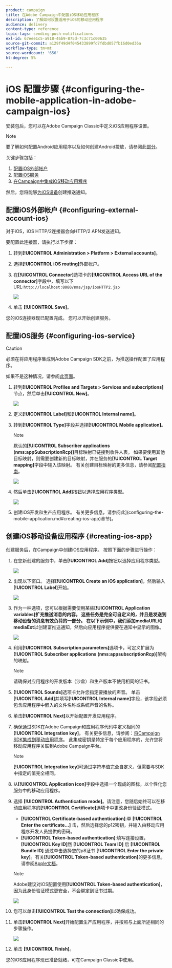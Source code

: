 ```yaml
---
product: campaign
title: 在Adobe Campaign中配置iOS移动应用程序
description: 了解如何设置适用于iOS的移动应用程序
audience: delivery
content-type: reference
topic-tags: sending-push-notifications
exl-id: 67eee1c5-a918-46b9-875d-7c3c71c00635
source-git-commit: a129f49d4f045433899fd7fdbd057fb16d0ed36a
workflow-type: tm+mt
source-wordcount: '656'
ht-degree: 5%

---
```


# iOS 配置步骤 {#configuring-the-mobile-application-in-adobe-campaign-ios}

安装包后，您可以在Adobe Campaign Classic中定义iOS应用程序设置。

>[!NOTE]
>
>要了解如何配置Android应用程序以及如何创建Android投放，请参阅此[部分](configuring-the-mobile-application-android.md)。

关键步骤包括：

1. [配置iOS外部帐户](#configuring-external-account-ios)
1. [配置iOS服务](#configuring-ios-service)
1. [在Campaign中集成iOS移动应用程序](#creating-ios-app)

然后，您将能够[为iOS设备](create-notifications-ios.md)创建推送通知。


## 配置iOS外部帐户 {#configuring-external-account-ios}

对于iOS，iOS HTTP/2连接器会向HTTP/2 APN发送通知。

要配置此连接器，请执行以下步骤：

1. 转到&#x200B;**[!UICONTROL Administration > Platform > External accounts]**。
1. 选择&#x200B;**[!UICONTROL iOS routing]**&#x200B;外部帐户。
1. 在&#x200B;**[!UICONTROL Connector]**&#x200B;选项卡的&#x200B;**[!UICONTROL Access URL of the connector]**&#x200B;字段中，填写以下URL:```http://localhost:8080/nms/jsp/iosHTTP2.jsp```

   ![](assets/nmac_connectors.png)

1. 单击 **[!UICONTROL Save]**。

您的iOS连接器现已配置完成。 您可以开始创建服务。

## 配置iOS服务 {#configuring-ios-service}

>[!CAUTION]
>
>必须在将应用程序集成到Adobe Campaign SDK之前，为推送操作配置了应用程序。
>
>如果不是这种情况，请参阅[此页面](https://developer.apple.com/documentation/usernotifications)。

1. 转到&#x200B;**[!UICONTROL Profiles and Targets > Services and subscriptions]**&#x200B;节点，然后单击&#x200B;**[!UICONTROL New]**。

   ![](assets/nmac_service_1.png)

1. 定义&#x200B;**[!UICONTROL Label]**&#x200B;和&#x200B;**[!UICONTROL Internal name]**。
1. 转到&#x200B;**[!UICONTROL Type]**&#x200B;字段并选择&#x200B;**[!UICONTROL Mobile application]**。

   >[!NOTE]
   >
   >默认的&#x200B;**[!UICONTROL Subscriber applications (nms:appSubscriptionRcp)]**&#x200B;目标映射已链接到收件人表。 如果要使用其他目标映射，则需要创建新的目标映射，并在服务的&#x200B;**[!UICONTROL Target mapping]**&#x200B;字段中输入该映射。 有关创建目标映射的更多信息，请参阅[配置指南](../../configuration/using/about-custom-recipient-table.md)。

   ![](assets/nmac_ios.png)

1. 然后单击&#x200B;**[!UICONTROL Add]**&#x200B;按钮以选择应用程序类型。

   ![](assets/nmac_service_2.png)

1. 创建iOS开发和生产应用程序。 有关更多信息，请参阅此](configuring-the-mobile-application.md#creating-ios-app)章节[。

## 创建iOS移动设备应用程序 {#creating-ios-app}

创建服务后，在Campaign中创建iOS应用程序。 按照下面的步骤进行操作：

1. 在您新创建的服务中，单击&#x200B;**[!UICONTROL Add]**&#x200B;按钮以选择应用程序类型。

   ![](assets/nmac_service_2.png)

1. 出现以下窗口。 选择&#x200B;**[!UICONTROL Create an iOS application]**，然后输入&#x200B;**[!UICONTROL Label]**&#x200B;开始。

   ![](assets/nmac_ios_2.png)

1. 作为一种选项，您可以根据需要使用某些&#x200B;**[!UICONTROL Application variables]**扩充推送消息的内容。 这些任务是完全可自定义的，并且是发送到移动设备的消息有效负荷的一部分。
在以下示例中，我们添加**mediaURL**&#x200B;和&#x200B;**mediaExt**&#x200B;以创建富推送通知，然后向应用程序提供要在通知中显示的图像。

   ![](assets/nmac_ios_3.png)

1. 利用&#x200B;**[!UICONTROL Subscription parameters]**&#x200B;选项卡，可定义扩展为&#x200B;**[!UICONTROL Subscriber applications (nms:appsubscriptionRcp)]**&#x200B;架构的映射。

   >[!NOTE]
   >
   >请确保对应用程序的开发版本（沙盒）和生产版本不使用相同的证书。

1. **[!UICONTROL Sounds]**&#x200B;选项卡允许您指定要播放的声音。 单击&#x200B;**[!UICONTROL Add]**&#x200B;并填写&#x200B;**[!UICONTROL Internal name]**&#x200B;字段，该字段必须包含应用程序中嵌入的文件名称或系统声音的名称。

1. 单击&#x200B;**[!UICONTROL Next]**&#x200B;以开始配置开发应用程序。

1. 确保通过SDK在Adobe Campaign和应用程序代码中定义相同的&#x200B;**[!UICONTROL Integration key]**。 有关更多信息，请参阅：[将Campaign SDK集成到移动应用程序](integrating-campaign-sdk-into-the-mobile-application.md)。 此集成密钥是特定于每个应用程序的，允许您将移动应用程序关联到Adobe Campaign平台。

   >[!NOTE]
   >
   > **[!UICONTROL Integration key]**&#x200B;可通过字符串值完全自定义，但需要与SDK中指定的值完全相同。

1. 从&#x200B;**[!UICONTROL Application icon]**&#x200B;字段中选择一个现成的图标，以个性化您服务中的移动应用程序。

1. 选择 **[!UICONTROL Authentication mode]**。请注意，您随后始终可以在移动应用程序的&#x200B;**[!UICONTROL Certificate]**&#x200B;选项卡中更改身份验证模式。
   * **[!UICONTROL Certificate-based authentication]**:单 **[!UICONTROL Enter the certificate...]**  击，然后选择您的p12密钥，并输入由移动应用程序开发人员提供的密码。
   * **[!UICONTROL Token-based authentication]**:填写连接设置， **[!UICONTROL Key ID]**&#x200B;然 **[!UICONTROL Team ID]** 后 **[!UICONTROL Bundle ID]** 通过单击选择您的p8证书 **[!UICONTROL Enter the private key]**。有关&#x200B;**[!UICONTROL Token-based authentication]**&#x200B;的更多信息，请参阅[Apple文档](https://developer.apple.com/documentation/usernotifications/setting_up_a_remote_notification_server/establishing_a_token-based_connection_to_apns)。

   >[!NOTE]
   >
   > Adobe建议对iOS配置使用&#x200B;**[!UICONTROL Token-based authentication]**，因为此身份验证模式更安全，不会绑定到证书过期。

   ![](assets/nmac_ios_4.png)

1. 您可以单击&#x200B;**[!UICONTROL Test the connection]**&#x200B;以确保成功。

1. 单击&#x200B;**[!UICONTROL Next]**&#x200B;开始配置生产应用程序，并按照与上面所述相同的步骤操作。

   ![](assets/nmac_ios_5.png)

1. 单击 **[!UICONTROL Finish]**。

您的iOS应用程序现已准备就绪，可在Campaign Classic中使用。
